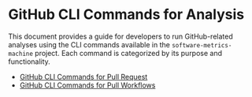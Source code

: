 # GitHub CLI Commands for Analysis

This document provides a guide for developers to run GitHub-related analyses using the CLI commands available in the
`software-metrics-machine` project. Each command is categorized by its purpose and functionality.

- [GitHub CLI Commands for Pull Request](./github/cli-prs.md)
- [GitHub CLI Commands for Pull Workflows](./github/cli-workflows.md)
